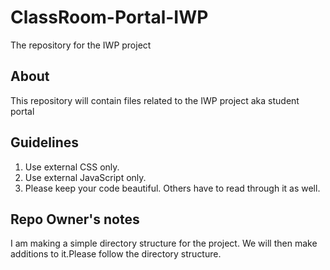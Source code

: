 # ClassRoom-Portal-IWP
The repository for the IWP project

## About
This repository will contain files related to the IWP project aka student portal

## Guidelines
1. Use external CSS only.
2. Use external JavaScript only.
3. Please keep your code beautiful. Others have to read through it as well.

## Repo Owner's notes
I am making a simple directory structure for the project. We will then make additions to it.Please follow the directory structure.

